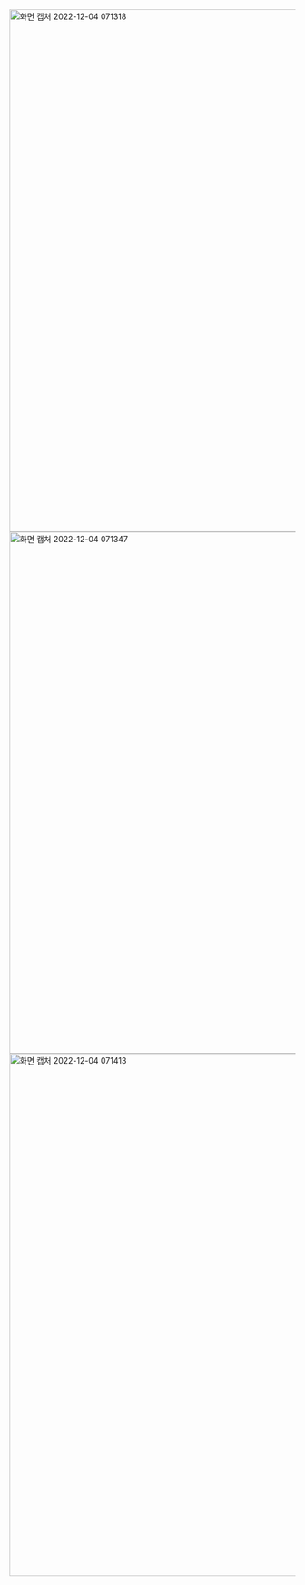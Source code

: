 <img width="919" alt="화면 캡처 2022-12-04 071318" src="https://user-images.githubusercontent.com/112846273/205464220-f510fb19-ccde-4e36-9173-d3eabc7885c8.png">
<img width="917" alt="화면 캡처 2022-12-04 071347" src="https://user-images.githubusercontent.com/112846273/205464245-85aa7123-41d1-44f2-8123-0b7d0da8a179.png">
<img width="919" alt="화면 캡처 2022-12-04 071413" src="https://user-images.githubusercontent.com/112846273/205464250-d3455d7b-6d34-4e9a-9e31-581021aac43c.png">
